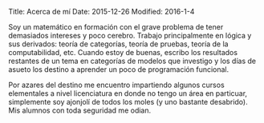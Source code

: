 Title: Acerca de mí
Date: 2015-12-26
Modified: 2016-1-4

Soy un matemático en formación con el grave problema de tener demasiados intereses y poco
cerebro. Trabajo principalmente en lógica y sus derivados: teoría de categorías, 
teoría de pruebas, teoría de la computabilidad, etc. Cuando estoy de buenas, escribo 
los resultados restantes de un tema en categorías de modelos que investigo y
los días de asueto los destino a aprender un poco de programación funcional.

Por azares del destino me encuentro impartiendo algunos cursos elementales a nivel 
licenciatura en donde no tengo un área en particuar, simplemente soy ajonjolí de todos 
los moles (y uno bastante desabrido). Mis alumnos con toda seguridad me odian.
